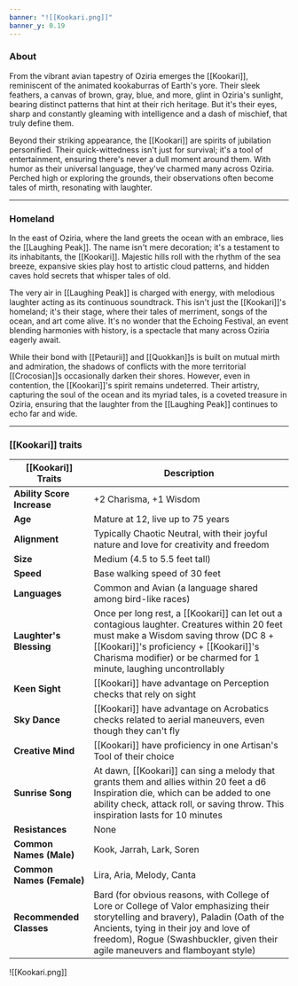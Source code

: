 ```yaml
---
banner: "![[Kookari.png]]"
banner_y: 0.19
---
```

### About

From the vibrant avian tapestry of Oziria emerges the [[Kookari]], reminiscent of the animated kookaburras of Earth's yore. Their sleek feathers, a canvas of brown, gray, blue, and more, glint in Oziria's sunlight, bearing distinct patterns that hint at their rich heritage. But it's their eyes, sharp and constantly gleaming with intelligence and a dash of mischief, that truly define them.

Beyond their striking appearance, the [[Kookari]] are spirits of jubilation personified. Their quick-wittedness isn't just for survival; it's a tool of entertainment, ensuring there's never a dull moment around them. With humor as their universal language, they've charmed many across Oziria. Perched high or exploring the grounds, their observations often become tales of mirth, resonating with laughter.

-----
### Homeland

In the east of Oziria, where the land greets the ocean with an embrace, lies the [[Laughing Peak]]. The name isn't mere decoration; it's a testament to its inhabitants, the [[Kookari]]. Majestic hills roll with the rhythm of the sea breeze, expansive skies play host to artistic cloud patterns, and hidden caves hold secrets that whisper tales of old.

The very air in [[Laughing Peak]] is charged with energy, with melodious laughter acting as its continuous soundtrack. This isn't just the [[Kookari]]'s homeland; it's their stage, where their tales of merriment, songs of the ocean, and art come alive. It's no wonder that the Echoing Festival, an event blending harmonies with history, is a spectacle that many across Oziria eagerly await.

While their bond with [[Petaurii]] and [[Quokkan]]s is built on mutual mirth and admiration, the shadows of conflicts with the more territorial [[Crocosian]]s occasionally darken their shores. However, even in contention, the [[Kookari]]'s spirit remains undeterred. Their artistry, capturing the soul of the ocean and its myriad tales, is a coveted treasure in Oziria, ensuring that the laughter from the [[Laughing Peak]] continues to echo far and wide.

-----
### [[Kookari]] traits

| **[[Kookari]] Traits**         | **Description**                                                                                                                                                                                                                                                 |
| -------------------------- | --------------------------------------------------------------------------------------------------------------------------------------------------------------------------------------------------------------------------------------------------------------- |
| **Ability Score Increase** | +2 Charisma, +1 Wisdom                                                                                                                                                                                                                                          |
| **Age**                    | Mature at 12, live up to 75 years                                                                                                                                                                                                                               |
| **Alignment**              | Typically Chaotic Neutral, with their joyful nature and love for creativity and freedom                                                                                                                                                                         |
| **Size**                   | Medium (4.5 to 5.5 feet tall)                                                                                                                                                                                                                                   |
| **Speed**                  | Base walking speed of 30 feet                                                                                                                                                                                                                                   |
| **Languages**              | Common and Avian (a language shared among bird-like races)                                                                                                                                                                                                      |
| **Laughter's Blessing**    | Once per long rest, a [[Kookari]] can let out a contagious laughter. Creatures within 20 feet must make a Wisdom saving throw (DC 8 + [[Kookari]]'s proficiency + [[Kookari]]'s Charisma modifier) or be charmed for 1 minute, laughing uncontrollably                      |
| **Keen Sight**             | [[Kookari]] have advantage on Perception checks that rely on sight                                                                                                                                                                                                  |
| **Sky Dance**              | [[Kookari]] have advantage on Acrobatics checks related to aerial maneuvers, even though they can't fly                                                                                                                                                             |
| **Creative Mind**          | [[Kookari]] have proficiency in one Artisan's Tool of their choice                                                                                                                                                                                                  |
| **Sunrise Song**           | At dawn, [[Kookari]] can sing a melody that grants them and allies within 20 feet a d6 Inspiration die, which can be added to one ability check, attack roll, or saving throw. This inspiration lasts for 10 minutes                                                |
| **Resistances**            | None                                                                                                                                                                                                                                                            |
| **Common Names (Male)**    | Kook, Jarrah, Lark, Soren                                                                                                                                                                                                                                       |
| **Common Names (Female)**  | Lira, Aria, Melody, Canta                                                                                                                                                                                                                                       |
| **Recommended Classes**    | Bard (for obvious reasons, with College of Lore or College of Valor emphasizing their storytelling and bravery), Paladin (Oath of the Ancients, tying in their joy and love of freedom), Rogue (Swashbuckler, given their agile maneuvers and flamboyant style) | 

![[Kookari.png]]